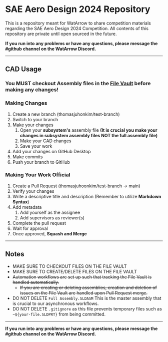 # SAE Aero Design 2024 Repository

This is a repository meant for WatArrow to share competition materials regarding the SAE Aero Design 2024 Competition. All contents of this repository are private until open sourced in the future.

**If you run into any problems or have any questions, please message the #github channel on the WatArrow Discord.**

---

## CAD Usage

### You MUST checkout Assembly files in the **[File Vault](https://github.com/orgs/watarrow/projects/1/views/1) before making any changes!**

### Making Changes

1. Create a new branch (thomasjuhonkim/test-branch)
2. Switch to your branch
3. Make your changes
   1. Open your **subsystem's** assembly file **(It is crucial you make your changes in subsystem assembly files NOT the full assembly file)**
   2. Make your CAD changes
   3. Save your work
4. Add your changes on GitHub Desktop
5. Make commits
6. Push your branch to GitHub

### Making Your Work Official

1. Create a Pull Request (thomasjuhoonkim/test-branch -> main)
2. Verify your changes
3. Write a descriptive title and description (Remember to utilize **Markdown Syntax**)
4. Add metadata
   1. Add yourself as the assignee
   2. Add supervisors as reviewer(s)
5. Complete the pull request
6. Wait for approval
7. Once approved, **Squash and Merge**

---

## Notes

- MAKE SURE TO CHECKOUT FILES ON THE FILE VAULT
- MAKE SURE TO CREATE/DELETE FILES ON THE FILE VAULT
- ~~Automation workflows are set up such that tracking the File Vault is handled automatically.~~
  - ~~If you are creating or deleting assemblies, creation and deletion of issues on the File Vault are handled upon Pull Request merge.~~
- DO NOT DELETE `Full Assembly.SLDASM` This is the master assembly that is crucial to our asynchronous workflows.
- DO NOT DELETE `.gitignore` as this file prevents temporary files such as `~${your-file.SLDPRT}` from being committed.

---

**If you run into any problems or have any questions, please message the #github channel on the WatArrow Discord.**
